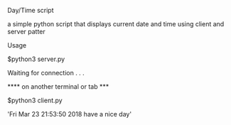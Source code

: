 Day/Time script

a simple python script that displays current date and time using client and server patter



Usage

$python3 server.py

Waiting for connection . . .

**** on another terminal or tab ***

$python3 client.py

'Fri Mar 23 21:53:50 2018 have a nice day'
